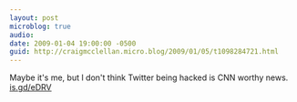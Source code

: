 ```yaml
---
layout: post
microblog: true
audio: 
date: 2009-01-04 19:00:00 -0500
guid: http://craigmcclellan.micro.blog/2009/01/05/t1098284721.html
---
```

Maybe it's me, but I don't think Twitter being hacked is CNN worthy news.  [is.gd/eDRV](http://is.gd/eDRV)
